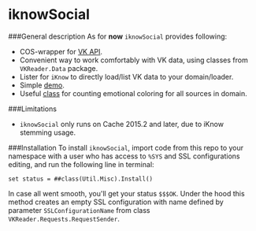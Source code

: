 iknowSocial
===========

###General description
As for **now** `iknowSocial` provides following:
  * COS-wrapper for [VK API](http://vk.com/dev/methods).
  * Convenient way to work comfortably with VK data, using classes from `VKReader.Data` package.
  * Lister for `iKnow` to directly load/list VK data to your domain/loader.
  * Simple [demo](../master/VKReader/Viewer.xml).
  * Useful [class](../master/Misc/DomainEmotionalColoringCounter.xml) for counting emotional coloring for all sources in domain.

###Limitations
  * `iknowSocial` only runs on Cache 2015.2 and later, due to iKnow stemming usage.

###Installation
To install `iknowSocial`, import code from this repo to your namespace with a user who has access to `%SYS` and SSL configurations editing, and run the following line in terminal:

    set status = ##class(Util.Misc).Install()

In case all went smooth, you'll get your status `$$$OK`.
Under the hood this method creates an empty SSL configuration with name defined by parameter `SSLConfigurationName` from class `VKReader.Requests.RequestSender`.
